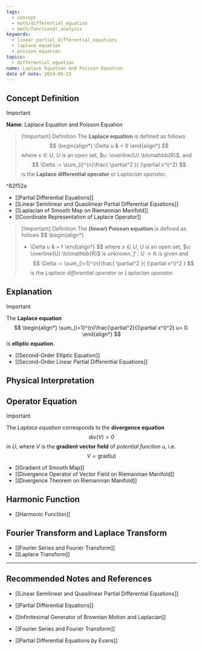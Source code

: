 ```yaml
---
tags:
  - concept
  - math/differential_equation
  - math/functional_analysis
keywords:
  - linear_partial_differential_equations
  - laplace_equation
  - poisson_equation
topics:
  - differential_equation
name: Laplace Equation and Poisson Equation
date of note: 2024-06-15
---
```


## Concept Definition

>[!important]
>**Name**: Laplace Equation and Poisson Equation


>[!important] Definition
>The **Laplace equation** is defined as follows
>$$
>\begin{align*}
> \Delta u & = 0
>\end{align*}
>$$
>where  $x\in U$, $U$ is an open set,   $u: \overline{U}  \to\mathbb{R}$, and 
>$$
>\Delta := \sum_{i}^{n}\frac{ \partial^2 }{ (\partial x^i)^2} 
>$$
>is the **Laplace differential operator** or *Laplacian operator*.

^82f52a

- [[Partial Differential Equations]]
- [[Linear Semilinear and Quasilinear Partial Differential Equations]]
- [[Laplacian of Smooth Map on Riemannian Manifold]]
- [[Coordinate Representation of Laplace Operator]]

>[!important] Definition
>The **(linear) Poisson equation** is defined as follows
>$$
>\begin{align*}
> - \Delta u & = f
>\end{align*}
>$$
>where  $x\in U$, $U$ is an open set,   $u: \overline{U}  \to\mathbb{R}$ is unknown, $f: U\to \mathbb{R}$ is given and
>$$
>\Delta := \sum_{i=1}^{n}\frac{ \partial^2 }{ (\partial x^i)^2 } 
>$$
>is the *Laplace differential operator* or *Laplacian operator*.


## Explanation

>[!important]
>The **Laplace equation** 
>$$
>\begin{align*}
> \sum_{i=1}^{n}\frac{\partial^2}{(\partial x^i)^2} u= 0.
>\end{align*}
>$$
>is **elliptic equation**. 

- [[Second-Order Elliptic Equation]]
- [[Second-Order Linear Partial Differential Equations]]

## Physical Interpretation



## Operator Equation

>[!important]
>The *Laplace equation* corresponds to the **divergence equation**
>$$
>\text{div}(V) = 0
>$$
>in $U$, where $V$ is the **gradient vector field** of *potential function*  $u$, i.e. $$V = \text{grad}(u)$$

- [[Gradient of Smooth Map]]
- [[Divergence Operator of Vector Field on Riemannian Manifold]]
- [[Divergence Theorem on Riemannian Manifold]]

## Harmonic Function

- [[Harmonic Function]]


## Fourier Transform and Laplace Transform

- [[Fourier Series and Fourier Transform]]
- [[Laplace Transform]]




-----------
##  Recommended Notes and References


- [[Linear Semilinear and Quasilinear Partial Differential Equations]]
- [[Partial Differential Equations]]

- [[Infinitesimal Generator of Brownian Motion and Laplacian]]

- [[Fourier Series and Fourier Transform]]


- [[Partial Differential Equations by Evans]]